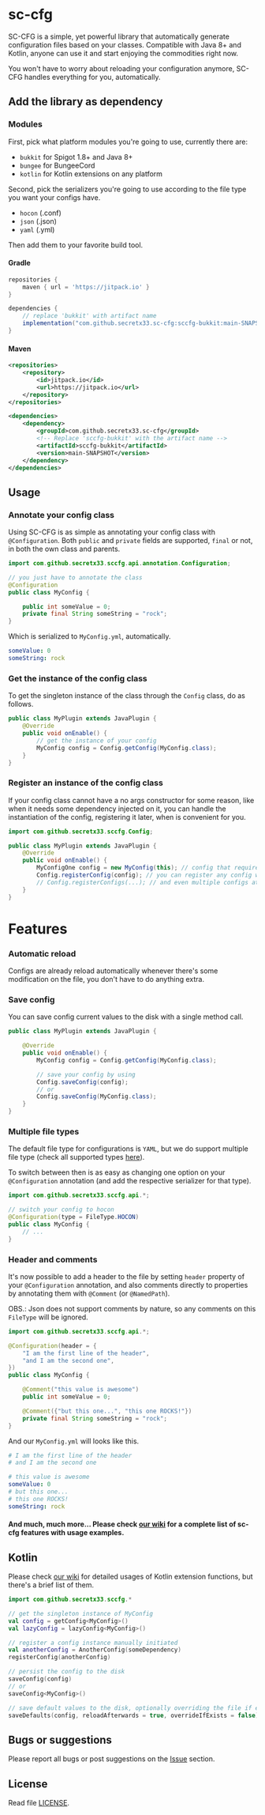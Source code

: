 # sc-cfg

SC-CFG is a simple, yet powerful library that automatically generate configuration files based on your classes. Compatible with Java 8+ and Kotlin, anyone can use it and start enjoying the commodities right now.

You won't have to worry about reloading your configuration anymore, SC-CFG handles everything for you, automatically.

## Add the library as dependency

### Modules

First, pick what platform modules you're going to use, currently there are:

- `bukkit` for Spigot 1.8+ and Java 8+
- `bungee` for BungeeCord
- `kotlin` for Kotlin extensions on any platform

Second, pick the serializers you're going to use according to the file type you want your configs have.

- `hocon` (.conf)
- `json` (.json)
- `yaml` (.yml)

Then add them to your favorite build tool.

#### Gradle
```gradle
repositories {
    maven { url = 'https://jitpack.io' }
}

dependencies {
    // replace 'bukkit' with artifact name
    implementation("com.github.secretx33.sc-cfg:sccfg-bukkit:main-SNAPSHOT")
}
```

#### Maven
```xml
<repositories>
    <repository>
        <id>jitpack.io</id>
        <url>https://jitpack.io</url>
    </repository>
</repositories>

<dependencies>
    <dependency>
        <groupId>com.github.secretx33.sc-cfg</groupId>
        <!-- Replace 'sccfg-bukkit' with the artifact name -->
        <artifactId>sccfg-bukkit</artifactId>
        <version>main-SNAPSHOT</version>
    </dependency>
</dependencies>
```

## Usage

### Annotate your config class

Using SC-CFG is as simple as annotating your config class with `@Configuration`. Both `public` and `private` fields are supported, `final` or not, in both the own class and parents.

```java
import com.github.secretx33.sccfg.api.annotation.Configuration;

// you just have to annotate the class
@Configuration
public class MyConfig {

    public int someValue = 0;
    private final String someString = "rock";
}
```

Which is serialized to `MyConfig.yml`, automatically.

```yaml
someValue: 0
someString: rock
```

### Get the instance of the config class

To get the singleton instance of the class through the `Config` class, do as follows.

```java
public class MyPlugin extends JavaPlugin {
    @Override
    public void onEnable() {
        // get the instance of your config
        MyConfig config = Config.getConfig(MyConfig.class);
    }
}
```

### Register an instance of the config class

If your config class cannot have a no args constructor for some reason, like when it needs some dependency injected on it, you can handle the instantiation of the config, registering it later, when is convenient for you.

```java
import com.github.secretx33.sccfg.Config;

public class MyPlugin extends JavaPlugin {
    @Override
    public void onEnable() {
        MyConfigOne config = new MyConfig(this); // config that require some dependency injected
        Config.registerConfig(config); // you can register any config whenever is convenient
        // Config.registerConfigs(...); // and even multiple configs at once
    }
}
```

# Features

### Automatic reload

Configs are already reload automatically whenever there's some modification on the file, you don't have to do anything extra.

### Save config

You can save config current values to the disk with a single method call.

```java
public class MyPlugin extends JavaPlugin {

    @Override
    public void onEnable() {
        MyConfig config = Config.getConfig(MyConfig.class);

        // save your config by using
        Config.saveConfig(config);
        // or
        Config.saveConfig(MyConfig.class);
    }
}
```

### Multiple file types

The default file type for configurations is `YAML`, but we do support multiple file type (check all supported types [here](https://secretx.gitbook.io/sc-cfg/setup#choose-the-modules-you-need)).

To switch between then is as easy as changing one option on your `@Configuration` annotation (and add the respective serializer for that type).

```java
import com.github.secretx33.sccfg.api.*;

// switch your config to hocon
@Configuration(type = FileType.HOCON)
public class MyConfig {
    // ...
}
```

### Header and comments

It's now possible to add a header to the file by setting `header` property of your `@Configuration` annotation, and also comments directly to properties by annotating them with `@Comment` (or `@NamedPath`).

OBS.: Json does not support comments by nature, so any comments on this `FileType` will be ignored.

```java
import com.github.secretx33.sccfg.api.*;

@Configuration(header = {
    "I am the first line of the header",
    "and I am the second one",
})
public class MyConfig {

    @Comment("this value is awesome")
    public int someValue = 0;

    @Comment({"but this one...", "this one ROCKS!"})
    private final String someString = "rock";
}
```

And our `MyConfig.yml` will looks like this.

```yaml
# I am the first line of the header
# and I am the second one

# this value is awesome
someValue: 0
# but this one...
# this one ROCKS!
someString: rock
```

#### And much, much more... Please check [our wiki](https://secretx.gitbook.io/sc-cfg/) for a complete list of sc-cfg features with usage examples.

## Kotlin

Please check [our wiki](https://secretx.gitbook.io/sc-cfg/) for detailed usages of Kotlin extension functions, but there's a brief list of them.

```kotlin
import com.github.secretx33.sccfg.*

// get the singleton instance of MyConfig
val config = getConfig<MyConfig>()
val lazyConfig = lazyConfig<MyConfig>()

// register a config instance manually initiated
val anotherConfig = AnotherConfig(someDependency)
registerConfig(anotherConfig)

// persist the config to the disk
saveConfig(config)
// or
saveConfig<MyConfig>()

// save default values to the disk, optionally overriding the file if exists
saveDefaults(config, reloadAfterwards = true, overrideIfExists = false)
```

## Bugs or suggestions

Please report all bugs or post suggestions on the [Issue](https://github.com/SecretX33/sc-cfg/issues) section.

## License

Read file [LICENSE](LICENSE).
